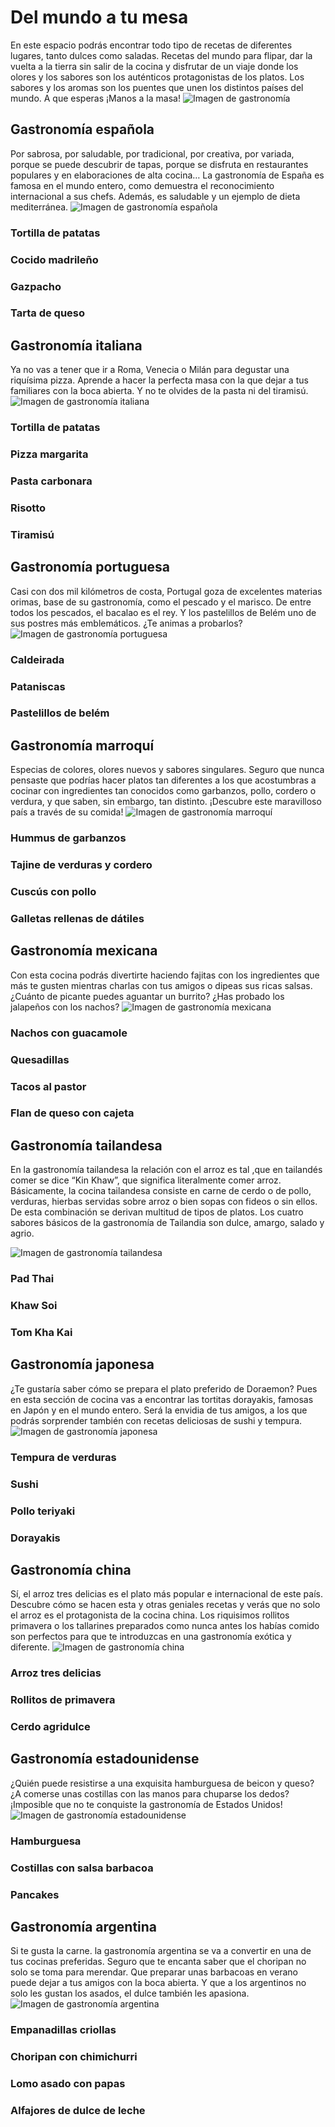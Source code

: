 # Del mundo a tu mesa 
En este espacio podrás encontrar todo tipo de recetas de diferentes lugares, tanto dulces como saladas. Recetas del mundo para flipar, dar la vuelta a la tierra sin salir de la cocina y disfrutar de un viaje donde los olores y los sabores son los auténticos protagonistas de los platos. Los sabores y los aromas son los puentes que unen los distintos países del mundo. A que esperas ¡Manos a la masa!
![Imagen de gastronomía](https://img.asmedia.epimg.net/resizer/lJKOM4Avyk3blqAqiPpqfmSHOXQ=/1952x1098/cloudfront-eu-central-1.images.arcpublishing.com/diarioas/GWEUXZVYJRIO5AEY3SBQKQ2RTE.jpg)

## Gastronomía española
Por sabrosa, por saludable, por tradicional, por creativa, por variada, porque se puede descubrir de tapas, porque se disfruta en restaurantes populares y en elaboraciones de alta cocina… La gastronomía de España es famosa en el mundo entero, como demuestra el reconocimiento internacional a sus chefs. Además, es saludable y un ejemplo de dieta mediterránea.
![Imagen de gastronomía española](https://astelus.com/wp-content/viajes/la-variada-gastronomia-espanola.jpg)
### Tortilla de patatas
### Cocido madrileño
### Gazpacho
### Tarta de queso

## Gastronomía italiana
Ya no vas a tener que ir a Roma, Venecia o Milán para degustar una riquísima pizza. Aprende a hacer la perfecta masa con la que dejar a tus familiares con la boca abierta. Y no te olvides de la pasta ni del tiramisú. 
![Imagen de gastronomía italiana](https://media.istockphoto.com/id/1220017909/pt/foto/top-view-table-full-of-food.jpg?s=612x612&w=0&k=20&c=qkaNTH_k1CxBJQ-KVVa1_eGG4-J5eqaOkk3oyEbSRk8=)
### Tortilla de patatas
### Pizza margarita
### Pasta carbonara
### Risotto 
### Tiramisú

## Gastronomía portuguesa
Casi con dos mil kilómetros de costa, Portugal goza de excelentes materias orimas, base de su gastronomía, como el pescado y el marisco. De entre todos los pescados, el bacalao es el rey. Y los pastelillos de Belém uno de sus postres más emblemáticos. ¿Te animas a probarlos?
![Imagen de gastronomía portuguesa](https://www.hfhotels.com/conteudos/hf-hotels-melhor-comida-portuguesa-pasteis-belem.jpg)
### Caldeirada
### Pataniscas
### Pastelillos de belém

## Gastronomía marroquí
Especias de colores, olores nuevos y sabores singulares. Seguro que nunca pensaste que podrías hacer platos tan diferentes a los que acostumbras a cocinar con ingredientes tan conocidos como garbanzos, pollo, cordero o verdura, y que saben, sin embargo, tan distinto. ¡Descubre este maravilloso país a través de su comida!
![Imagen de gastronomía marroquí](https://nomen.es/wp-content/uploads/2020/01/NOMEN_01-2020_ARTICLE_gastronomia-marroqui_web.jpg)
### Hummus de garbanzos
### Tajine de verduras y cordero
### Cuscús con pollo
### Galletas rellenas de dátiles

## Gastronomía mexicana
Con esta cocina podrás divertirte haciendo fajitas con los ingredientes que más te gusten mientras charlas con tus amigos o dipeas sus ricas salsas. ¿Cuánto de picante puedes aguantar un burrito? ¿Has probado los jalapeños con los nachos?
![Imagen de gastronomía mexicana](https://i.blogs.es/f046c2/istock-1213818930/840_560.jpg)
### Nachos con guacamole
### Quesadillas
### Tacos al pastor
### Flan de queso con cajeta

## Gastronomía tailandesa
En la gastronomía tailandesa la relación con el arroz es tal ,que en tailandés comer se dice “Kin Khaw”, que significa literalmente comer arroz. Básicamente, la cocina tailandesa consiste en carne de cerdo o de pollo, verduras, hierbas servidas sobre arroz o bien sopas con fideos o sin ellos. De esta combinación se derivan multitud de tipos de platos. Los cuatro sabores básicos de la gastronomía de Tailandia son dulce, amargo, salado y agrio.

![Imagen de gastronomía tailandesa](https://cosmorecetas.com/images/pad-thai-pollo.png)
### Pad Thai
### Khaw Soi
### Tom Kha Kai

## Gastronomía japonesa
¿Te gustaría saber cómo se prepara el plato preferido de Doraemon? Pues en esta sección de cocina vas a encontrar las tortitas dorayakis, famosas en Japón y en el mundo entero. Será la envidia de tus amigos, a los que podrás sorprender también con recetas deliciosas de sushi y tempura.
![Imagen de gastronomía japonesa](https://japonandmore.com/wp-content/uploads/2017/11/todos.jpg)
### Tempura de verduras
### Sushi
### Pollo teriyaki
### Dorayakis

## Gastronomía china
Sí, el arroz tres delicias es el plato más popular e internacional de este país. Descubre cómo se hacen esta y otras geniales recetas y verás que no solo el arroz es el protagonista de la cocina china. Los riquisimos rollitos primavera o los tallarines preparados como nunca antes los habías comido son perfectos para que te introduzcas en una gastronomía exótica y diferente.
![Imagen de gastronomía china](https://elviajerofeliz.com/wp-content/uploads/2020/09/comida-tipica-de-china.jpg)
### Arroz tres delicias
### Rollitos de primavera
### Cerdo agridulce

## Gastronomía estadounidense
¿Quién puede resistirse a una exquisita hamburguesa de beicon y queso? ¿A comerse unas costillas con las manos para chuparse los dedos? ¡Imposible que no te conquiste la gastronomía de Estados Unidos!
![Imagen de gastronomía estadounidense](https://www.hogar.mapfre.es/media/2018/08/4_de_julio_conoce_la_comida_tradicional_del_dia_de_la_independencia_de_ee_uu.jpg)
### Hamburguesa
### Costillas con salsa barbacoa
### Pancakes

## Gastronomía argentina
Si te gusta la carne. la gastronomía argentina se va a convertir en una de tus cocinas preferidas. Seguro que te encanta saber que el choripan no solo se toma para merendar. Que preparar unas barbacoas en verano puede dejar a tus amigos con la boca abierta. Y que a los argentinos no solo les gustan los asados, el dulce también les apasiona.
![Imagen de gastronomía argentina](https://www.estaentumundo.com/wp-content/imagenes/2019/12/asado-argentino-parrilla-777x367.jpg)
### Empanadillas criollas
### Choripan con chimichurri
### Lomo asado con papas
### Alfajores de dulce de leche

